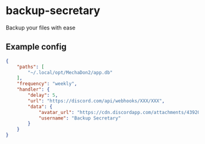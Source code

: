 # backup-secretary
Backup your files with ease

## Example config

```json
{
	"paths": [
		"~/.local/opt/MechaDon2/app.db"
	],
	"frequency": "weekly",
	"handler": {
		"delay": 5,
		"url": "https://discord.com/api/webhooks/XXX/XXX",
		"data": {
			"avatar_url": "https://cdn.discordapp.com/attachments/439208223673810944/908892929823760384/backup_secretary.png",
			"username": "Backup Secretary"
		}
	}
}
```
